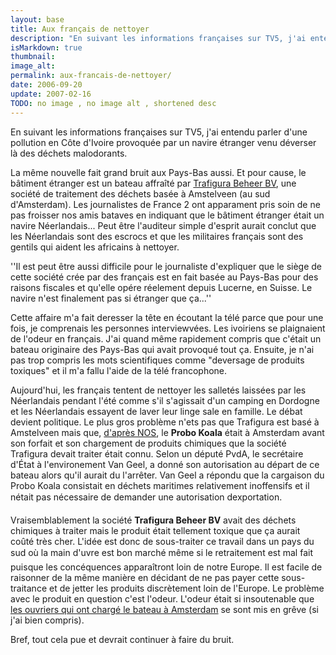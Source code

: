 ```yaml
---
layout: base
title: Aux français de nettoyer
description: "En suivant les informations françaises sur TV5, j'ai entendu parler d'une pollution en Côte d'Ivoire provoquée par un navire étranger venu déverser là des"
isMarkdown: true
thumbnail: 
image_alt: 
permalink: aux-francais-de-nettoyer/
date: 2006-09-20
update: 2007-02-16
TODO: no image , no image alt , shortened desc 
---
```


En suivant les informations françaises sur TV5, j'ai entendu parler d'une pollution en Côte d'Ivoire provoquée par un navire étranger venu déverser là des déchets malodorants.

La même nouvelle fait grand bruit aux Pays-Bas aussi. Et pour cause, le bâtiment étranger est un bateau affraîté par [Trafigura Beheer BV](http://www.trafigura.com/), une société de traitement des déchets basée à Amstelveen (au sud d'Amsterdam). Les journalistes de France 2 ont apparament pris soin de ne pas froisser nos amis bataves en indiquant que le bâtiment étranger était un navire Néerlandais... Peut être l'auditeur simple d'esprit aurait conclut que les Néerlandais sont des escrocs et que les militaires français sont des gentils qui aident les africains à nettoyer. 

''Il est peut être aussi difficile pour le journaliste d'expliquer que le siège de cette société crée par des français est en fait basée au Pays-Bas pour des raisons fiscales et qu'elle opére réelement depuis Lucerne, en Suisse. Le navire n'est finalement pas si étranger que ça...''

Cette affaire m'a fait deresser la tête en écoutant la télé parce que pour une fois, je comprenais les personnes interviewvées. Les ivoiriens se plaignaient de l'odeur en français. J'ai quand même rapidement compris que c'était un bateau originaire des Pays-Bas qui avait provoqué tout ça. Ensuite, je n'ai pas trop compris les mots scientifiques comme "deversage de produits toxiques" et il m'a fallu l'aide de la télé francophone.

Aujourd'hui, les français tentent de nettoyer les salletés laissées par les Néerlandais pendant l'été comme s'il s'agissait d'un camping en Dordogne et les Néerlandais essayent de laver leur linge sale en famille. Le débat devient politique. Le plus gros problème n'ets pas que Trafigura est basé à Amstelveen mais que, [d'après NOS](http://www.nos.nl/nosjournaal/artikelen/2006/9/19/190906_vangeel_chemischafval.html), le **Probo Koala** était à Amsterdam avant son forfait et son chargement de produits chimiques que la société Trafigura devait traiter était connu. Selon un député PvdA, le secrétaire d'État à l'environement Van Geel, a donné son autorisation au départ de ce bateau alors qu'il aurait du l'arrêter. Van Geel a répondu que la cargaison du Probo Koala consistait en déchets maritimes relativement inoffensifs et il nétait pas nécessaire de demander une autorisation dexportation.

Vraisemblablement la société **Trafigura Beheer BV** avait des déchets chimiques à traiter mais le produit était tellement toxique que ça aurait coûté très cher. L'idée est donc de sous-traiter ce travail dans un pays du sud où la main d'uvre est bon marché même si le retraitement est mal fait puisque les concéquences apparaîtront loin de notre Europe. Il est facile de raisonner de la même manière en décidant de ne pas payer cette sous-traitance et de jetter les produits discrètement loin de l'Europe. Le problème avec le produit en question c'est l'odeur. L'odeur  était si insoutenable que [les ouvriers qui ont chargé le bateau à Amsterdam](http://www.trouw.nl/hetnieuws/nederland/article474747.ece/Gifschip_Ivoorkust_was_ook_in_Amsterdam) se sont mis en grêve (si j'ai bien compris). 

Bref, tout cela pue et devrait continuer à faire du bruit.